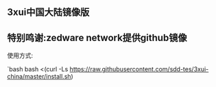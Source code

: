**3xui中国大陆镜像版**
---

特别鸣谢:zedware network提供github镜像
---

使用方式:

`bash
  bash <(curl -Ls https://raw.githubusercontent.com/sdd-tes/3xui-china/master/install.sh)
